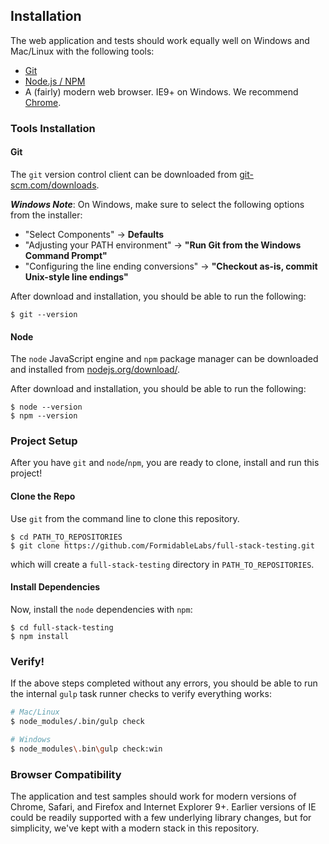Installation
------------

The web application and tests should work equally well on Windows and Mac/Linux
with the following tools:

* [Git](http://git-scm.com)
* [Node.js / NPM](http://nodejs.org/)
* A (fairly) modern web browser. IE9+ on Windows. We recommend
  [Chrome](http://www.google.com/chrome/).

### Tools Installation

#### Git

The `git` version control client can be downloaded from
[git-scm.com/downloads](http://git-scm.com/downloads).

***Windows Note***: On Windows, make sure to select the following options
from the installer:

* "Select Components" &rarr; **Defaults**
* "Adjusting your PATH environment" &rarr; **"Run Git from the Windows Command Prompt"**
* "Configuring the line ending conversions" &rarr; **"Checkout as-is, commit Unix-style line endings"**

After download and installation, you should be able to run the following:

```
$ git --version
```

#### Node

The `node` JavaScript engine and `npm` package manager can be downloaded and
installed from [nodejs.org/download/](http://nodejs.org/download/).

After download and installation, you should be able to run the following:

```
$ node --version
$ npm --version
```


### Project Setup

After you have `git` and `node`/`npm`, you are ready to clone, install and run
this project!

#### Clone the Repo

Use `git` from the command line to clone this repository.

```
$ cd PATH_TO_REPOSITORIES
$ git clone https://github.com/FormidableLabs/full-stack-testing.git
```

which will create a `full-stack-testing` directory in `PATH_TO_REPOSITORIES`.

#### Install Dependencies

Now, install the `node` dependencies with `npm`:

```
$ cd full-stack-testing
$ npm install
```


### Verify!

If the above steps completed without any errors, you should be able to run the
internal `gulp` task runner checks to verify everything works:

```sh
# Mac/Linux
$ node_modules/.bin/gulp check

# Windows
$ node_modules\.bin\gulp check:win
```


### Browser Compatibility

The application and test samples should work for modern versions of Chrome,
Safari, and Firefox and Internet Explorer 9+. Earlier versions of IE could
be readily supported with a few underlying library changes, but for simplicity,
we've kept with a modern stack in this repository.
